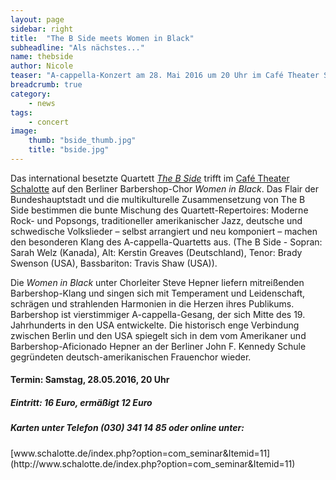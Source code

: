 ```yaml
---
layout: page
sidebar: right
title:  "The B Side meets Women in Black"
subheadline: "Als nächstes..."
name: thebside
author: Nicole
teaser: "A-cappella-Konzert am 28. Mai 2016 um 20 Uhr im Café Theater Schalotte"
breadcrumb: true
category:
    - news
tags:
    - concert
image:
    thumb: "bside_thumb.jpg"
    title: "bside.jpg"
---
```


Das international besetzte Quartett *[The B Side](http://www.the-b-side-quartet.com/)* trifft im [Café Theater Schalotte](http://www.schalotte.de/) auf den Berliner Barbershop-Chor *Women in Black*. Das Flair der Bundeshauptstadt und die multikulturelle Zusammensetzung von The B Side bestimmen die bunte Mischung des Quartett-Repertoires: Moderne Rock- und Popsongs, traditioneller amerikanischer Jazz, deutsche und schwedische Volkslieder – selbst arrangiert und neu komponiert – machen  den besonderen Klang des A-cappella-Quartetts aus. (The B Side - Sopran: Sarah Welz (Kanada), Alt: Kerstin Greaves (Deutschland), Tenor:  Brady Swenson (USA), Bassbariton: Travis Shaw (USA)). 

Die *Women in Black* unter Chorleiter Steve Hepner liefern mitreißenden Barbershop-Klang und singen sich mit Temperament und Leidenschaft, schrägen und strahlenden Harmonien in die Herzen ihres Publikums. Barbershop ist vierstimmiger A-cappella-Gesang, der sich Mitte des 19. Jahrhunderts in den USA entwickelte. Die historisch enge Verbindung zwischen Berlin und den USA spiegelt sich in dem vom Amerikaner und Barbershop-Aficionado Hepner an der Berliner John F. Kennedy Schule gegründeten deutsch-amerikanischen Frauenchor wieder.

<h4>Termin: Samstag, 28.05.2016, 20 Uhr</h4>

<h5>Eintritt: 16 Euro, ermäßigt 12 Euro </h5>

<h5> Karten unter Telefon (030) 341 14 85 oder online unter: </h5>
[www.schalotte.de/index.php?option=com_seminar&Itemid=11](http://www.schalotte.de/index.php?option=com_seminar&Itemid=11)
